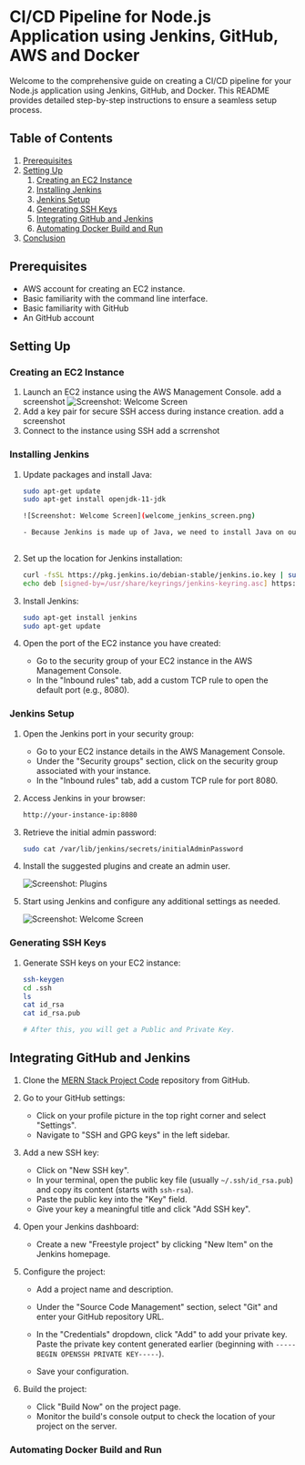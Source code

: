 # CI/CD Pipeline for Node.js Application using Jenkins, GitHub, AWS and Docker

Welcome to the comprehensive guide on creating a CI/CD pipeline for your Node.js application using Jenkins, GitHub, and Docker. This README provides detailed step-by-step instructions to ensure a seamless setup process.

## Table of Contents

1. [Prerequisites](#prerequisites)
2. [Setting Up](#setting-up)
   1. [Creating an EC2 Instance](#creating-an-ec2-instance)
   2. [Installing Jenkins](#installing-jenkins)
   3. [Jenkins Setup](#jenkins-setup)
   4. [Generating SSH Keys](#generating-ssh-keys)
   5. [Integrating GitHub and Jenkins](#integrating-github-and-jenkins)
   6. [Automating Docker Build and Run](#automating-docker-build-and-run)
3. [Conclusion](#conclusion)

## Prerequisites

- AWS account for creating an EC2 instance.
- Basic familiarity with the command line interface.
- Basic familiarity with GitHub
- An GitHub account

## Setting Up

### Creating an EC2 Instance

1. Launch an EC2 instance using the AWS Management Console.
   add a screenshot
   ![Screenshot: Welcome Screen]([https://drive.google.com/file/d/1nnTbtt-BJ0BQA7yhFC5IdO7nH0QfPV0m/view?usp=sharing](https://res.cloudinary.com/buymybook/image/upload/v1691429084/ScreenShot/creating_instance_ysvyr5.png))
3. Add a key pair for secure SSH access during instance creation.
   add a screenshot
4. Connect to the instance using SSH
   add a scrrenshot

### Installing Jenkins

1. Update packages and install Java:

   ```bash
   sudo apt-get update
   sudo apt-get install openjdk-11-jdk

   ![Screenshot: Welcome Screen](welcome_jenkins_screen.png)

   - Because Jenkins is made up of Java, we need to install Java on our Ubuntu machine.
  
2. Set up the location for Jenkins installation:

   ```bash
   curl -fsSL https://pkg.jenkins.io/debian-stable/jenkins.io.key | sudo tee /usr/share/keyrings/jenkins-keyring.asc > /dev/null
   echo deb [signed-by=/usr/share/keyrings/jenkins-keyring.asc] https://pkg.jenkins.io/debian-stable binary/ | sudo tee /etc/apt/sources.list.d/jenkins.list > /dev/null

3. Install Jenkins:

   ```bash
   sudo apt-get install jenkins
   sudo apt-get update

4. Open the port of the EC2 instance you have created:

   - Go to the security group of your EC2 instance in the AWS Management Console.
   - In the "Inbound rules" tab, add a custom TCP rule to open the default port (e.g., 8080).

### Jenkins Setup

1. Open the Jenkins port in your security group:

   - Go to your EC2 instance details in the AWS Management Console.
   - Under the "Security groups" section, click on the security group associated with your instance.
   - In the "Inbound rules" tab, add a custom TCP rule for port 8080.

2. Access Jenkins in your browser:

   ```bash
   http://your-instance-ip:8080

3. Retrieve the initial admin password:

   ```bash
   sudo cat /var/lib/jenkins/secrets/initialAdminPassword

4. Install the suggested plugins and create an admin user.

   ![Screenshot: Plugins](plugins_screenshot.png)

5. Start using Jenkins and configure any additional settings as needed.

   ![Screenshot: Welcome Screen](welcome_jenkins_screen.png)

### Generating SSH Keys

1. Generate SSH keys on your EC2 instance:

   ```bash
   ssh-keygen
   cd .ssh
   ls
   cat id_rsa
   cat id_rsa.pub

   # After this, you will get a Public and Private Key.


## Integrating GitHub and Jenkins

1. Clone the [MERN Stack Project Code](https://github.com/ifeelpankaj/locker) repository from GitHub.

2. Go to your GitHub settings:

   - Click on your profile picture in the top right corner and select "Settings".
   - Navigate to "SSH and GPG keys" in the left sidebar.

3. Add a new SSH key:

   - Click on "New SSH key".
   - In your terminal, open the public key file (usually `~/.ssh/id_rsa.pub`) and copy its content (starts with `ssh-rsa`).
   - Paste the public key into the "Key" field.
   - Give your key a meaningful title and click "Add SSH key".

4. Open your Jenkins dashboard:

   - Create a new "Freestyle project" by clicking "New Item" on the Jenkins homepage.

5. Configure the project:

   - Add a project name and description.
   - Under the "Source Code Management" section, select "Git" and enter your GitHub repository URL.

   - In the "Credentials" dropdown, click "Add" to add your private key. Paste the private key content generated earlier (beginning with `-----BEGIN OPENSSH PRIVATE KEY-----`).

   - Save your configuration.

6. Build the project:

   - Click "Build Now" on the project page.
   - Monitor the build's console output to check the location of your project on the server.

### Automating Docker Build and Run








 



